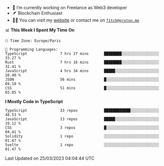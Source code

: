 - 🔭 I’m currently working on Freelance as Web3 developer
- 🪶 Blockchain Enthusiast
- 👨‍💻 You can visit my [website](https://f1tch.xyz) or contact me on [`f1tch@proton.me`](mailto:f1tch@proton.me)

<!--START_SECTION:waka-->
📊 **This Week I Spent My Time On** 

```text
🕑︎ Time Zone: Europe/Paris

💬 Programming Languages: 
TypeScript               7 hrs 27 mins       ████████░░░░░░░░░░░░░░░░░   33.27 % 
Rust                     7 hrs 16 mins       ████████░░░░░░░░░░░░░░░░░   32.41 % 
JavaScript               4 hrs 34 mins       █████░░░░░░░░░░░░░░░░░░░░   20.40 % 
JSON                     56 mins             █░░░░░░░░░░░░░░░░░░░░░░░░   04.18 % 
CSS                      51 mins             █░░░░░░░░░░░░░░░░░░░░░░░░   03.85 % 
```

**I Mostly Code in TypeScript** 

```text
TypeScript               33 repos            ████████████░░░░░░░░░░░░░   48.53 % 
JavaScript               13 repos            █████░░░░░░░░░░░░░░░░░░░░   19.12 % 
CSS                      3 repos             █░░░░░░░░░░░░░░░░░░░░░░░░   04.41 % 
Solidity                 1 repo              ░░░░░░░░░░░░░░░░░░░░░░░░░   01.47 % 
Svelte                   1 repo              ░░░░░░░░░░░░░░░░░░░░░░░░░   01.47 % 
```




 Last Updated on 25/03/2023 04:04:44 UTC
<!--END_SECTION:waka-->
